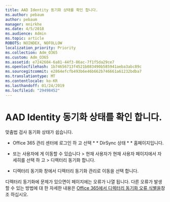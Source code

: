 ```yaml
---
title: AAD Identity 동기화 상태를 확인 합니다.
ms.author: pebaum
author: pebaum
manager: mnirkhe
ms.date: 4/5/2018
ms.audience: Admin
ms.topic: article
ROBOTS: NOINDEX, NOFOLLOW
localization_priority: Priority
ms.collection: Adm_O365
ms.custom: Adm_O365
ms.assetid: e7242604-6a81-44f3-86ac-7f1f5da29ce7
ms.openlocfilehash: 1b74656713f4521b083490b585941aeba3abc89c
ms.sourcegitcommit: e2864efcfb493b6e46b662b746661a61232bdba7
ms.translationtype: MT
ms.contentlocale: ko-KR
ms.lasthandoff: 01/24/2019
ms.locfileid: "29498452"
---
```

# <a name="check-aad-identity-sync-status"></a>AAD Identity 동기화 상태를 확인 합니다.

맞춤법 검사 동기화 상태가 쉽습니다. 
  
- Office 365 관리 센터에 로그인 하 고 선택 * * DirSync 상태 * * 홈페이지입니다. 
    
- 또는 사용자에 게 이동할 수 있습니다 \> 현재 사용자가 현재 사용자 페이지에서 자세히를 선택 하 고 \> 디렉터리 동기화 합니다.
    
- 디렉터리 동기화 창에서 디렉터리 동기화 관리로 이동을 선택 합니다. 
    
디렉터리 동기화에 문제가 있으면이 페이지에는 오류가 나열 됩니다. 다른 오류가 발생할 수 있는 방법에 대 한 자세한 내용은 [Office 365에서 디렉터리 동기화 오류 식별을](https://support.office.com/article/b4fc07a5-97ea-4ca6-9692-108acab74067)참조 하십시오.
  

